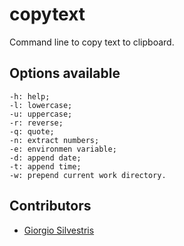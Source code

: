 # copytext

Command line to copy text to clipboard.

## Options available

```
-h: help;
-l: lowercase;
-u: uppercase;
-r: reverse;
-q: quote;
-n: extract numbers;
-e: environmen variable;
-d: append date;
-t: append time;
-w: prepend current work directory.
```

## Contributors

* [Giorgio Silvestris](https://github.com/giosil)
